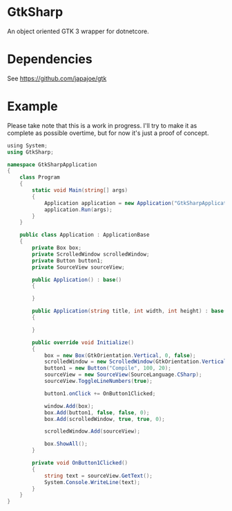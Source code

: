 # GtkSharp
An object oriented GTK 3 wrapper for dotnetcore.

# Dependencies
See https://github.com/japajoe/gtk

# Example
Please take note that this is a work in progress. I'll try to make it as complete as possible overtime, but for now it's just a proof of concept.

```csharp
﻿using System;
using GtkSharp;

namespace GtkSharpApplication
{
    class Program
    {
        static void Main(string[] args)
        {
            Application application = new Application("GtkSharpApplication", 512, 512);
            application.Run(args);
        }
    }

    public class Application : ApplicationBase
    {
        private Box box;
        private ScrolledWindow scrolledWindow;
        private Button button1;
        private SourceView sourceView;

        public Application() : base()
        {

        }

        public Application(string title, int width, int height) : base(title, width, height)
        {

        }

        public override void Initialize()
        {
            box = new Box(GtkOrientation.Vertical, 0, false);
            scrolledWindow = new ScrolledWindow(GtkOrientation.Vertical, GtkPolicyType.Automatic, GtkPolicyType.Automatic);
            button1 = new Button("Compile", 100, 20);
            sourceView = new SourceView(SourceLanguage.CSharp);
            sourceView.ToggleLineNumbers(true);

            button1.onClick += OnButton1Clicked;

            window.Add(box);
            box.Add(button1, false, false, 0);
            box.Add(scrolledWindow, true, true, 0);

            scrolledWindow.Add(sourceView);

            box.ShowAll();
        }

        private void OnButton1Clicked()
        {
            string text = sourceView.GetText();
            System.Console.WriteLine(text);
        }
    }
}
```
